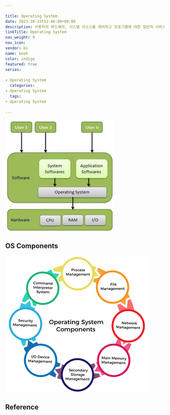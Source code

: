 ```yaml
---

title: Operating System
date: 2023-10-15T12:46:00+09:00
description: 사용자의 하드웨어, 시스템 리소스를 제어하고 프로그램에 대한 일반적 서비스를 지원하는 시스템 소프트웨어
linkTitle: Operating System
nav_weight: 9
nav_icon:
vendor: bs
name: book
color: indigo
featured: true
series:

- Operating System
  categories:
- Operating System
  tags:
- Operating System

---
```


![OS](os.png#center)

## OS Components

![Operating System Components](os-components.png#center)

## Reference
